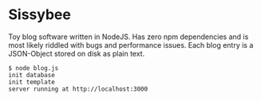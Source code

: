 Sissybee
========

Toy blog software written in NodeJS. Has zero npm dependencies and is most likely riddled with bugs and performance issues. Each blog entry is a JSON-Object stored on disk as plain text.

```
$ node blog.js
init database
init template
server running at http://localhost:3000
```